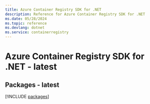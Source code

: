 ```yaml
---
title: Azure Container Registry SDK for .NET
description: Reference for Azure Container Registry SDK for .NET
ms.date: 05/28/2024
ms.topic: reference
ms.devlang: dotnet
ms.service: containerregistry
---
```

# Azure Container Registry SDK for .NET - latest
## Packages - latest
[!INCLUDE [packages](container-registry-index.md)]